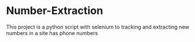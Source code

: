 # Number-Extraction
This project is a python script with selenium to tracking and extracting new numbers in a site has phone numbers 
